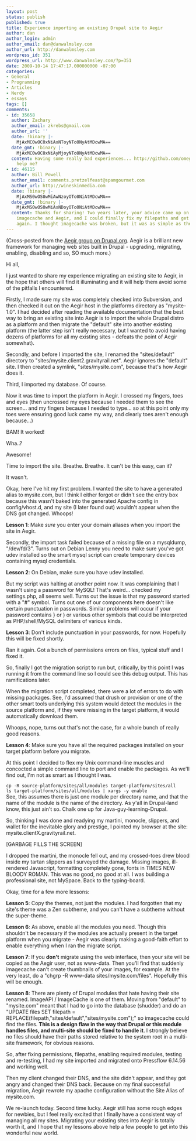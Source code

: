 ```yaml
---
layout: post
status: publish
published: true
title: Experience importing an existing Drupal site to Aegir
author: dan
author_login: admin
author_email: dan@danwalmsley.com
author_url: http://danwalmsley.com
wordpress_id: 351
wordpress_url: http://www.danwalmsley.com/?p=351
date: 2009-10-14 17:47:17.000000000 -07:00
categories:
- General
- Programming
- Articles
- Nerdy
- essays
tags: []
comments:
- id: 35658
  author: Zachary
  author_email: zkrebs@gmail.com
  author_url: ''
  date: !binary |-
    MjAxMC0wOC0xNiAxNToyNTo0NyAtMDcwMA==
  date_gmt: !binary |-
    MjAxMC0wOC0xNiAyMjoyNTo0NyAtMDcwMA==
  content: Having some really bad experiences... http://github.com/omega8cc/nginx-for-drupal/issues#issue/16
    help me?
- id: 46115
  author: Bill Powell
  author_email: comments.pretzelfeast@spamgourmet.com
  author_url: http://wineskinmedia.com
  date: !binary |-
    MjAxMS0wOS0wMiAwNzoyOTo0NiAtMDcwMA==
  date_gmt: !binary |-
    MjAxMS0wOS0wMiAxNDoyOTo0NiAtMDcwMA==
  content: Thanks for sharing! Two years later, your advice came up on a search on
    imagecache and Aegir, and I could finally fix my filepaths and get images showing
    again. I thought imagecache was broken, but it was as simple as the broken filepaths.
---
```

<div>

(Cross-posted from the <a href="http://groups.drupal.org/node/29450">Aegir group on Drupal.org</a>. Aegir is a brilliant new framework for managing web sites built in Drupal - upgrading, migrating, enabling, disabling and so, SO much more.)

Hi all,

I just wanted to share my experience migrating an existing site to Aegir, in the hope that others will find it illuminating and it will help them avoid some of the pitfalls I encountered.

Firstly, I made sure my site was completely checked into Subversion, and then checked it out on the Aegir host in the platforms directory as "mysite-1.0". I had decided after reading the available documentation that the best way to bring an existing site into Aegir is to import the whole Drupal distro as a platform and then migrate the "default" site into another existing platform (the latter step isn't really necessary, but I wanted to avoid having dozens of platforms for all my existing sites - defeats the point of Aegir somewhat).

Secondly, and before I imported the site, I renamed the "sites/default" directory to "sites/mysite.client2.gravityrail.net". Aegir ignores the "default" site. I then created a symlink, "sites/mysite.com", because that's how Aegir does it.

Third, I imported my database. Of course.

Now it was time to import the platform in Aegir. I crossed my fingers, toes and eyes (then uncrossed my eyes because I needed them to see the screen... and my fingers because I needed to type... so at this point only my toes were ensuring good luck came my way, and clearly toes aren't enough because...)

BAM! It worked!

Wha..?

Awesome!

Time to import the site. Breathe. Breathe. It can't be this easy, can it?

It wasn't.

Okay, here I've hit my first problem. I wanted the site to have a generated alias to mysite.com, but I think I either forgot or didn't see the entry box because this wasn't baked into the generated Apache config in config/vhost.d, and my site (I later found out) wouldn't appear when the DNS got changed. Whoops!

<strong>Lesson 1</strong>: Make <em>sure</em> you enter your domain aliases when you import the site in Aegir.

Secondly, the import task failed because of a missing file on a mysqldump, "/dev/fd/3". Turns out on Debian Lenny you need to make sure you've got udev installed so the smart mysql script can create temporary devices containing mysql credentials.

<strong>Lesson 2</strong>: On Debian, make sure you have udev installed.

But my script was halting at another point now. It was complaining that I wasn't using a password for MySQL! That's weird... checked my settings.php, all seems well. Turns out the issue is that my password started with a "#" symbol. Turns out one of our components here doesn't like certain punctuation in passwords. Similar problems will occur if your password contains } or ) or various other symbols that could be interpreted as PHP/shell/MySQL delimiters of various kinds.

<strong>Lesson 3</strong>: Don't include punctuation in your passwords, for now. Hopefully this will be fixed shortly.

Ran it again. Got a bunch of permissions errors on files, typical stuff and I fixed it.

So, finally I got the migration script to run but, critically, by this point I was running it from the command line so I could see this debug output. This has ramifications later.

When the migration script completed, there were a lot of errors to do with missing packages. See, I'd assumed that drush or provision or one of the other smart tools underlying this system would detect the modules in the source platform and, if they were missing in the target platform, it would automatically download them.

Whoops, nope, turns out that's not the case, for a whole bunch of really good reasons.

<strong>Lesson 4</strong>: Make sure you have all the required packages installed on your target platform before you migrate.

At this point I decided to flex my Unix command-line muscles and concocted a simple command line to port and enable the packages. As we'll find out, I'm not as smart as I thought I was.
<div><code>cp -R source-platform/sites/all/modules target-platform/sites/all
ls target-platform/sites/all/modules | xargs -y enable</code></div>
See, this assumes there is just one module per directory name, and that the name of the module is the name of the directory. As y'all in Drupal-land know, this just ain't so. Chalk one up for Java-guy-learning-Drupal.

So, thinking I was done and readying my martini, monocle, slippers, and wallet for the inevitable glory and prestige, I pointed my browser at the site: mysite.clientX.gravityrail.net.

[GARBAGE FILLS THE SCREEN]

I dropped the martini, the monocle fell out, and my crossed-toes drew blood inside my tartan slippers as I surveyed the damage. Missing images, ill-rendered Javascript, formatting completely gone, fonts in TIMES NEW BLOODY ROMAN. This was no good, no good at all. I was building a professional site, not MySpace. Back to the typing-board.

Okay, time for a few more lessons:

<strong>Lesson 5</strong>: Copy the themes, not just the modules. I had forgotten that my site's theme was a Zen subtheme, and you can't have a subtheme without the super-theme.

<strong>Lesson 6</strong>: As above, enable all the modules you need. Though this shouldn't be necessary if the modules are actually present in the target platform when you migrate - Aegir was clearly making a good-faith effort to enable everything when I ran the migrate script.

<strong>Lesson 7</strong>: If you <strong>don't</strong> migrate using the web interface, then your site will be copied as the Aegir user, not as www-data. Then you'll find that suddenly imagecache can't create thumbnails of your images, for example. At the very least, do a "chgrp -R www-data sites/mysite.com/files". Hopefully this will be enough.

<strong>Lesson 8</strong>: There are plenty of Drupal modules that hate having their site renamed. ImageAPI / ImageCache is one of them. Moving from "default" to "mysite.com" meant that I had to go into the database (shudder) and do an "UPDATE files SET filepath = REPLACE(filepath,"sites/default","sites/mysite.com");" so imagecache could find the files. <strong>This is a design flaw in the way that Drupal or this module handles files, and multi-site should be fixed to handle it</strong>. I strongly believe no files should have their paths stored relative to the system root in a multi-site framework, for obvious reasons.

So, after fixing permissions, filepaths, enabling required modules, testing and re-testing, I had my site imported and migrated onto Pressflow 6.14.56 and working well.

Then my client changed their DNS, and the site didn't appear, and they got angry and changed their DNS back. Because on my final successful migration, Aegir rewrote my apache configuration without the Site Alias of mysite.com.

We re-launch today. Second time lucky. Aegir still has some rough edges for newbies, but I feel really excited that I finally have a consistent way of managing all my sites. Migrating your existing sites into Aegir is totally worth it, and I hope that my lessons above help a few people to get into this wonderful new world.</div>
